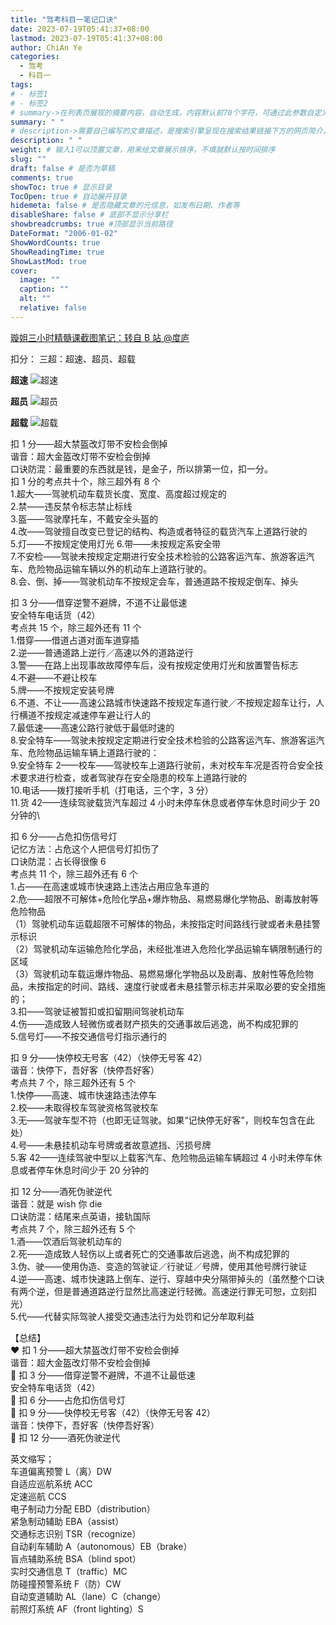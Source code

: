```yaml
---
title: "驾考科目一笔记口诀"
date: 2023-07-19T05:41:37+08:00
lastmod: 2023-07-19T05:41:37+08:00
author: ChiAn Ye
categories:
  - 驾考
  - 科目一
tags:
# - 标签1
# - 标签2
# summary->在列表页展现的摘要内容，自动生成，内容默认前70个字符，可通过此参数自定义，一般无需专门设置
summary: " "
# description->需要自己编写的文章描述，是搜索引擎呈现在搜索结果链接下方的网页简介，建议设置
description: " "
weight: # 输入1可以顶置文章，用来给文章展示排序，不填就默认按时间排序
slug: ""
draft: false # 是否为草稿
comments: true
showToc: true # 显示目录
TocOpen: true # 自动展开目录
hidemeta: false # 是否隐藏文章的元信息，如发布日期、作者等
disableShare: false # 底部不显示分享栏
showbreadcrumbs: true #顶部显示当前路径
DateFormat: "2006-01-02"
ShowWordCounts: true
ShowReadingTime: true
ShowLastMod: true
cover:
  image: ""
  caption: ""
  alt: ""
  relative: false
---
```


[璇姐三小时精髓课截图笔记：转自 B 站 @度庐](https://www.bilibili.com/h5/note-app/view?cvid=24818582&pagefrom=comment&richtext=true)

扣分：
三超：超速、超员、超载

**超速**
![超速](https://cdn.jsdelivr.net/gh/Cain-James/HugoBlog-Images/Images/%E6%88%AA%E5%9B%BE%202023-07-19%2007-40-29.png)

**超员**
![超员](https://cdn.jsdelivr.net/gh/Cain-James/HugoBlog-Images/Images/%E6%88%AA%E5%9B%BE%202023-07-19%2007-40-29.png)

**超载**
![超载](https://cdn.jsdelivr.net/gh/Cain-James/HugoBlog-Images/Images/%E6%88%AA%E5%9B%BE%202023-07-19%2007-57-49.png)

扣 1 分——超大禁盔改灯带不安检会倒掉\
谐音：超大金盔改灯带不安检会倒掉\
口诀防混：最重要的东西就是钱，是金子，所以排第一位，扣一分。\
扣 1 分的考点共十个，除三超外有 8 个 \
1.超大——驾驶机动车载货长度、宽度、高度超过规定的 \
2.禁——违反禁令标志禁止标线 \
3.盔——驾驶摩托车，不戴安全头盔的 \
4.改——驾驶擅自改变已登记的结构、构造或者特征的载货汽车上道路行驶的 \
5.灯——不按规定使用灯光 6.带——未按规定系安全带 \
7.不安检——驾驶未按规定定期进行安全技术检验的公路客运汽车、旅游客运汽车、危险物品运输车辆以外的机动车上道路行驶的。 \
8.会、倒、掉——驾驶机动车不按规定会车，普通道路不按规定倒车、掉头

扣 3 分——借穿逆警不避牌，不道不让最低速\
安全特车电话货（42）\
考点共 15 个，除三超外还有 11 个 \
1.借穿——借道占道对面车道穿插 \
2.逆——普通道路上逆行／高速以外的道路逆行 \
3.警——在路上出现事故故障停车后，没有按规定使用灯光和放置警告标志 \
4.不避——不避让校车 \
5.牌——不按规定安装号牌 \
6.不道、不让——高速公路城市快速路不按规定车道行驶／不按规定超车让行，人行横道不按规定减速停车避让行人的 \
7.最低速——高速公路行驶低于最低时速的 \
8.安全特车——驾驶未按规定定期进行安全技术检验的公路客运汽车、旅游客运汽车、危险物品运输车辆上道路行驶的： \
9.安全特车 2——校车——驾驶校车上道路行驶前，未对校车车况是否符合安全技术要求进行检查，或者驾驶存在安全隐患的校车上道路行驶的 \
10.电话——拨打接听手机（打电话，三个字，3 分） \
11.货 42——连续驾驶载货汽车超过 4 小时未停车休息或者停车休息时间少于 20 分钟的\

扣 6 分——占危扣伤信号灯\
记忆方法：占危这个人把信号灯扣伤了\
口诀防混：占长得很像 6\
考点共 11 个，除三超外还有 6 个 \
1.占——在高速或城市快速路上违法占用应急车道的 \
2.危——超限不可解体+危险化学品+爆炸物品、易燃易爆化学物品、剧毒放射等危险物品\
（1）驾驶机动车运载超限不可解体的物品，未按指定时间路线行驶或者未悬挂警示标识\
（2）驾驶机动车运输危险化学品，未经批准进入危险化学品运输车辆限制通行的区域\
（3）驾驶机动车载运爆炸物品、易燃易爆化学物品以及剧毒、放射性等危险物品，未按指定的时间、路线、速度行驶或者未悬挂警示标志并采取必要的安全措施的； \
3.扣——驾驶证被暂扣或扣留期间驾驶机动车 \
4.伤——造成致人轻微伤或者财产损失的交通事故后逃逸，尚不构成犯罪的 \
5.信号灯——不按交通信号灯指示通行的

扣 9 分——快停校无号客（42）（快停无号客 42）\
谐音：快停下，吾好客（快停吾好客）\
考点共 7 个，除三超外还有 5 个 \
1.快停——高速、城市快速路违法停车 \
2.校——未取得校车驾驶资格驾驶校车 \
3.无——驾驶车型不符（也即无证驾驶。如果“记快停无好客”，则校车包含在此处） \
4.号——未悬挂机动车号牌或者故意遮挡、污损号牌 \
5.客 42——连续驾驶中型以上载客汽车、危险物品运输车辆超过 4 小时未停车休息或者停车休息时间少于 20 分钟的

扣 12 分——酒死伪驶逆代\
谐音：就是 wish 你 die\
口诀防混：结尾来点英语，接轨国际\
考点共 7 个，除三超外还有 5 个 \
1.酒——饮酒后驾驶机动车的 \
2.死——造成致人轻伤以上或者死亡的交通事故后逃逸，尚不构成犯罪的 \
3.伪、驶——使用伪造、变造的驾驶证／行驶证／号牌，使用其他号牌行驶证 \
4.逆——高速、城市快速路上倒车、逆行、穿越中央分隔带掉头的（虽然整个口诀有两个逆，但是普通道路逆行显然比高速逆行轻微。高速逆行罪无可恕，立刻扣光） \
5.代——代替实际驾驶人接受交通违法行为处罚和记分牟取利益

【总结】\
❤️ 扣 1 分——超大禁盔改灯带不安检会倒掉\
谐音：超大金盔改灯带不安检会倒掉\
💛 扣 3 分——借穿逆警不避牌，不道不让最低速\
安全特车电话货（42）\
💚 扣 6 分——占危扣伤信号灯\
💙 扣 9 分——快停校无号客（42）（快停无号客 42）\
谐音：快停下，吾好客（快停吾好客）\
💜 扣 12 分——酒死伪驶逆代

英文缩写；\
车道偏离预警 L（离）DW\
自适应巡航系统 ACC\
定速巡航 CCS\
电子制动力分配 EBD（distribution）\
紧急制动辅助 EBA（assist）\
交通标志识别 TSR（recognize）\
自动刹车辅助 A（autonomous）EB（brake）\
盲点辅助系统 BSA（blind spot）\
实时交通信息 T（traffic）MC\
防碰撞预警系统 F（防）CW\
自动变道辅助 AL（lane）C（change）\
前照灯系统 AF（front lighting）S
